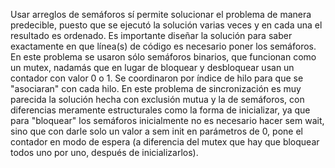 Usar arreglos de semáforos sí permite solucionar el problema de manera predecible, puesto que se ejecutó la solución varias veces y en cada una el resultado es ordenado. Es importante diseñar la solución para saber exactamente en que línea(s) de código es necesario poner los semáforos. En este problema se usaron sólo semáforos binarios, que funcionan como un mutex, nadamás que en lugar de bloquear y desbloquear usan un contador con valor 0 o 1. Se coordinaron por índice de hilo para que se "asociaran" con cada hilo. En este problema de sincronización es muy parecida la solución hecha con exclusión mutua y la de semáforos, con diferencias meramente estructurales como la forma de inicializar, ya que para "bloquear" los semáforos inicialmente no es necesario hacer sem wait, sino que con darle solo un valor a sem init en parámetros de 0, pone el contador en modo de espera (a diferencia del mutex que hay que bloquear todos uno por uno, después de inicializarlos).
